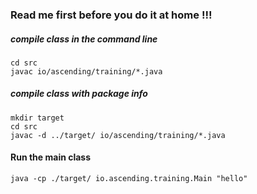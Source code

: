 ### Read me first before you do it at home !!!
##### compile class in the command line
    cd src
	javac io/ascending/training/*.java

##### compile class with package info
    mkdir target
	cd src
	javac -d ../target/ io/ascending/training/*.java

#### Run the main class
	java -cp ./target/ io.ascending.training.Main "hello"
